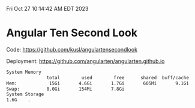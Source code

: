 Fri Oct 27 10:14:42 AM EDT 2023

# Angular Ten Second Look

Code: https://github.com/kusl/angulartensecondlook

Deployment: https://github.com/angularten/angularten.github.io

```bash
System Memory
               total        used        free      shared  buff/cache   available
Mem:            15Gi       4.6Gi       1.7Gi       605Mi       9.1Gi       9.7Gi
Swap:          8.0Gi       154Mi       7.8Gi
System Storage
1.6G	.
